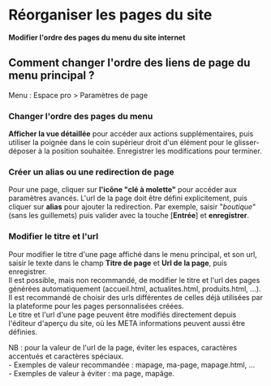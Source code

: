 # **Réorganiser les pages du site**

**Modifier l'ordre des pages du menu du site internet**

## Comment changer l'ordre des liens de page du menu principal ?

Menu : Espace pro \> Paramètres de page

### **Changer l'ordre des pages du menu**

**Afficher la vue détaillée** pour accéder aux actions supplémentaires, puis utiliser la poignée dans le coin supérieur droit d'un élément pour le glisser-déposer à la position souhaitée. Enregistrer les modifications pour terminer.

### **Créer un alias ou une redirection de page**

Pour une page, cliquer sur **l'icône "clé à molette"** pour accéder aux paramètres avancés. L'url de la page doit être défini explicitement, puis cliquer sur **alias** pour ajouter la redirection. Par exemple, saisir "*boutique*" (sans les guillemets) puis valider avec la touche \[**Entrée**\] et **enregistrer**.

### **Modifier le titre et l'url**

Pour modifier le titre d'une page affiché dans le menu principal, et son url, saisir le texte dans le champ **Titre de page** et **Url de la page**, puis enregistrer.   
Il est possible, mais non recommandé, de modifier le titre et l'url des pages générées automatiquement (accueil.html, actualites.html, produits.html, ...).  
Il est recommandé de choisir des urls différentes de celles déjà utilisées par la plateforme pour les pages personnalisées créées.  
Le titre et l'url d'une page peuvent être modifiés directement depuis l'éditeur d'aperçu du site, où les META informations peuvent aussi être définies.

NB : pour la valeur de l'url de la page, éviter les espaces, caractères accentués et caractères spéciaux.   
\- Exemples de valeur recommandée : mapage, ma-page, mapage.html, ...  
\- Exemples de valeur à éviter : ma page, mapâge.

